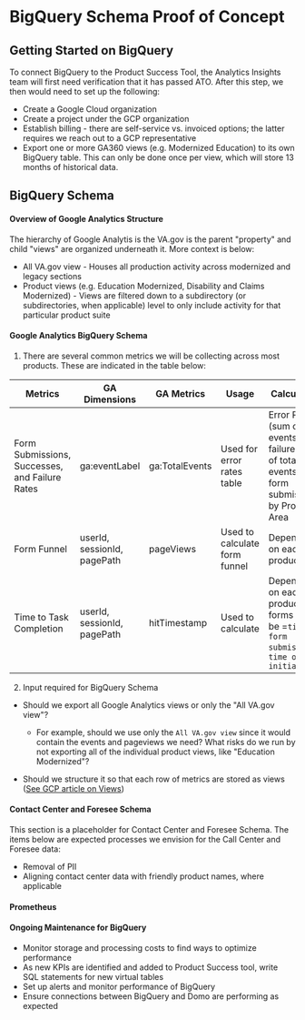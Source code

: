 # BigQuery Schema Proof of Concept

## Getting Started on BigQuery
To connect BigQuery to the Product Success Tool, the Analytics Insights team will first need verification that it has passed ATO. After this step, we then would need to set up the following:

- Create a Google Cloud organization
- Create a project under the GCP organization
- Establish billing - there are self-service vs. invoiced options; the latter requires we reach out to a GCP representative
 - Export one or more GA360 views (e.g. Modernized Education) to its own BigQuery table. This can only be done once per view, which will store 13 months of historical data. 

## BigQuery Schema

#### Overview of Google Analytics Structure
The hierarchy of Google Analytis is the VA.gov is the parent "property" and child "views" are organized underneath it. More context is below:

- All VA.gov view - Houses all production activity across modernized and legacy sections
- Product views (e.g. Education Modernized, Disability and Claims Modernized) - Views are filtered down to a subdirectory (or subdirectories, when applicable) level to only include activity for that particular product suite

#### Google Analytics BigQuery Schema
1. There are several common metrics we will be collecting across most products. These are indicated in the table below: 
  
| Metrics | GA Dimensions | GA Metrics | Usage | Calculations | 
| --- | --- | --- |--- | --- |
| Form Submissions, Successes, and Failure Rates | ga:eventLabel | ga:TotalEvents | Used for error rates table | Error Rates = (sum of total events for failures)/(sum of total events for form submissions) by Product Area | 
| Form Funnel | userId, sessionId, pagePath | pageViews | Used to calculate form funnel | Dependent on each product | 
| Time to Task Completion | userId, sessionId, pagePath | hitTimestamp | Used to calculate  | Dependent on each product, but forms would be =`time of form submission`-`time of form initiation` | 

2. Input required for BigQuery Schema

- Should we export all Google Analytics views or only the "All VA.gov view"? 
   - For example, should we use only the `All VA.gov view` since it would contain the events and pageviews we need? What risks do we run by not exporting all of the individual product views, like "Education Modernized"?
   
- Should we structure it so that each row of metrics are stored as views ([See GCP article on Views](https://cloud.google.com/bigquery/docs/views-intro))

#### Contact Center and Foresee Schema
This section is a placeholder for Contact Center and Foresee Schema. The items below are expected processes we envision for the Call Center and Foresee data: 
- Removal of PII
- Aligning contact center data with friendly product names, where applicable

#### Prometheus 

#### Ongoing Maintenance for BigQuery
- Monitor storage and processing costs to find ways to optimize performance
- As new KPIs are identified and added to Product Success tool, write SQL statements for new virtual tables 
- Set up alerts and monitor performance of BigQuery
- Ensure connections between BigQuery and Domo are performing as expected

